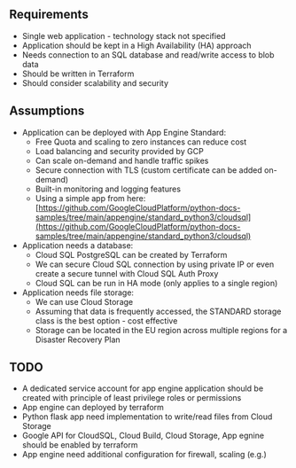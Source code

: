 ## Requirements
* Single web application - technology stack not specified
* Application should be kept in a High Availability (HA) approach
* Needs connection to an SQL database and read/write access to blob data
* Should be written in Terraform
* Should consider scalability and security

## Assumptions
* Application can be deployed with App Engine Standard:
    * Free Quota and scaling to zero instances can reduce cost
    * Load balancing and security provided by GCP
    * Can scale on-demand and handle traffic spikes
    * Secure connection with TLS (custom certificate can be added on-demand)
    * Built-in monitoring and logging features
    * Using a simple app from here: [https://github.com/GoogleCloudPlatform/python-docs-samples/tree/main/appengine/standard_python3/cloudsql](https://github.com/GoogleCloudPlatform/python-docs-samples/tree/main/appengine/standard_python3/cloudsql)
* Application needs a database:
    * Cloud SQL PostgreSQL can be created by Terraform
    * We can secure Cloud SQL connection by using private IP or even create a secure tunnel with Cloud SQL Auth Proxy
    * Cloud SQL can be run in HA mode (only applies to a single region)
* Application needs file storage:
    * We can use Cloud Storage
    * Assuming that data is frequently accessed, the STANDARD storage class is the best option - cost effective
    * Storage can be located in the EU region across multiple regions for a Disaster Recovery Plan

## TODO
* A dedicated service account for app engine application should be created with principle of least privilege roles or permissions
* App engine can deployed by terraform
* Python flask app need implementation to write/read files from Cloud Storage
* Google API for CloudSQL, Cloud Build, Cloud Storage, App egnine should be enabled by terraform
* App engine need additional configuration for firewall, scaling (e.g.)